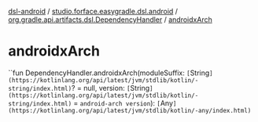 [dsl-android](../../index.md) / [studio.forface.easygradle.dsl.android](../index.md) / [org.gradle.api.artifacts.dsl.DependencyHandler](index.md) / [androidxArch](./androidx-arch.md)

# androidxArch

``fun DependencyHandler.androidxArch(moduleSuffix: `[`String`](https://kotlinlang.org/api/latest/jvm/stdlib/kotlin/-string/index.html)`? = null, version: `[`String`](https://kotlinlang.org/api/latest/jvm/stdlib/kotlin/-string/index.html)` = `android-arch version`): `[`Any`](https://kotlinlang.org/api/latest/jvm/stdlib/kotlin/-any/index.html)`